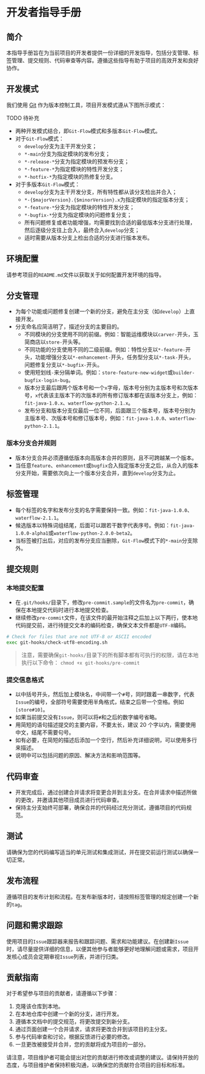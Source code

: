 # 开发者指导手册

## 简介

本指导手册旨在为当前项目的开发者提供一份详细的开发指导，包括分支管理、标签管理、提交规则、代码审查等内容。遵循这些指导有助于项目的高效开发和良好协作。

## 开发模式

我们使用 [Git](https://git-scm.com/) 作为版本控制工具，项目开发模式遵从下图所示模式：

TODO 待补充

- 两种开发模式结合，即`Git-Flow`模式和多版本`Git-Flow`模式。 
- 对于`Git-Flow`模式：
  - `develop`分支为主干开发分支；
  - `*-main`分支为指定模块的发布分支；
  - `*-release-*`分支为指定模块的预发布分支；
  - `*-feature-*`为指定模块的特性开发分支；
  - `*-hotfix-*`为指定模块的热修复分支。
- 对于多版本`Git-Flow`模式：
  - `develop`分支为主干开发分支，所有特性都从该分支检出并合入；
  - `*-{$majorVersion}.{$minorVersion}.x`为指定模块的指定版本分支；
  - `*-feature-*`分支为指定模块的特性开发分支；
  - `*-bugfix-*`分支为指定模块的问题修复分支；
  - 所有问题修复或者功能增强，均需要找到合适的最低版本分支进行处理，然后逐级分支往上合入，最终合入`develop`分支；
  - 适时需要从版本分支上检出合适的分支进行版本发布。

## 环境配置

请参考项目的`README.md`文件以获取关于如何配置开发环境的指导。

## 分支管理

- 为每个功能或问题修复创建一个新的分支，避免在主分支（如`develop`）上直接开发。
- 分支命名应简洁明了，描述分支的主要目的。
  - 不同模块的分支使用不同的前缀。例如：智能运维模块以`carver-`开头，玉简商店以`store-`开头等。
  - 不同功能的分支使用不同的二级前缀。例如：特性分支以`*-feature-`开头，功能增强分支以`*-enhancement-`开头，任务型分支以`*-task-`开头，问题修复分支以`*-bugfix-`开头。
  - 使用短划线`-`来分隔单词。例如：`store-feature-new-widget`或`builder-bugfix-login-bug`。
  - 版本分支最后跟两个版本号和一个`x`字母，版本号分别为主版本号和次版本号，`x`代表该主版本下的次版本的所有修订版本都在该版本分支上，例如：`fit-java-1.0.x`、`waterflow-python-2.1.x`。
  - 发布分支和版本分支仅最后一位不同，后面跟三个版本号，版本号分别为主版本号、次版本号和修订版本号，例如：`fit-java-1.0.0`、`waterflow-python-2.1.1`。

### 版本分支合并规则

- 版本分支合并必须遵循低版本向高版本合并的原则，且不可跨越某一个版本。
- 当任意`feature`、`enhancement`或`bugfix`合入指定版本分支之后，从合入的版本分支开始，需要依次向上一个版本分支合并，直到`develop`分支为止。

## 标签管理

- 每个标签的名字和发布分支的名字需要保持一致。例如：`fit-java-1.0.0`、`waterflow-2.1.1`。
- 候选版本以特殊词组结尾，后面可以跟若干数字代表序号。例如：`fit-java-1.0.0-alpha1`或`waterflow-python-2.0.0-beta2`。
- 当标签被打出后，对应的发布分支应当删除，`Git-Flow`模式下的`*-main`分支除外。

## 提交规则

### 本地提交配置

- 在`.git/hooks/`目录下，修改`pre-commit.sample`的文件名为`pre-commit`，确保在本地提交代码时进行本地提交检查。
- 继续修改`pre-commit`文件，在该文件的最开始注释之后加上以下两行，使本地代码提交前，进行待提交文本的编码检查，确保文本文件都是`UTF-8`编码。

```bash
# Check for files that are not UTF-8 or ASCII encoded
exec git-hooks/check-utf8-encoding.sh
```

> 注意，需要确保`git-hooks/`目录下的所有脚本都有可执行的权限，请在本地执行以下命令：
> `chmod +x git-hooks/pre-commit`

### 提交信息格式

- 以中括号开头，然后加上模块名，中间带一个`#`号，同时跟着一串数字，代表`Issue`的编号，全部符号需要使用半角格式，结束之后带一个空格。例如`[store#10]`。
- 如果当前提交没有`Issue`，则可以将`#`和之后的数字编号省略。
- 用简短的语句描述提交的主要内容，不要太长，建议 20 个字以内，需要使用中文，结尾不需要句号。
- 如有必要，在简短的描述后添加一个空行，然后补充详细说明，可以使用多行来描述。
- 说明中可以包括问题的原因、解决方法和影响范围等。

## 代码审查

- 开发完成后，通过创建合并请求将变更合并到主分支。在合并请求中描述所做的更改，并邀请其他项目成员进行代码审查。
- 保持主分支始终可部署，确保合并的代码经过充分测试，遵循项目的代码规范。

## 测试

请确保为您的代码编写适当的单元测试和集成测试，并在提交前运行测试以确保一切正常。

## 发布流程

遵循项目的发布计划和流程。在发布新版本时，请按照标签管理的规定创建一个新的`tag`。

## 问题和需求跟踪

使用项目的`Issue`跟踪器来报告和跟踪问题、需求和功能建议。在创建新`Issue`时，请尽量提供详细的信息，以便其他参与者能够更好地理解问题或需求，项目开发核心成员会定期审视`Issue`列表，并进行归类。

## 贡献指南

对于希望参与项目的贡献者，请遵循以下步骤：

1. 克隆该仓库到本地。
2. 在本地仓库中创建一个新的分支，进行开发。
3. 遵循本文档中的提交规范，将更改提交到新分支。
4. 通过页面创建一个合并请求，请求将更改合并到该项目的主分支。
5. 参与代码审查和讨论，根据反馈进行必要的修改。
6. 一旦更改被接受并合并，您的贡献将成为项目的一部分。

请注意，项目维护者可能会提出对您的贡献进行修改或调整的建议。请保持开放的态度，与项目维护者保持积极沟通，以确保您的贡献符合项目的目标和标准。
